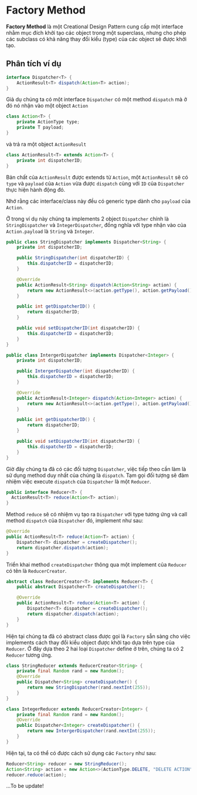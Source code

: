 # Factory Method

**Fac­to­ry Method** là một Cre­ation­al Design Pat­tern cung cấp một inter­face nhằm mục đích khởi tạo các object trong một super­class, nhưng cho phép các sub­class­ có khả năng thay đổi kiểu (type) của các object sẽ được khởi tạo.

## Phân tích ví dụ

```java
interface Dispatcher<T> {
    ActionResult<T> dispatch(Action<T> action);
}
```

Giả dụ chúng ta có một interface `Dispatcher` có một method `dispatch` mà ở đó nó nhận vào một object `Action`

```java
class Action<T> {
    private ActionType type;
    private T payload;
}
```
và trả ra một object `ActionResult`
```java
class ActionResult<T> extends Action<T> {
    private int dispatcherID;
}
```
Bản chất của `ActionResult` được extends từ `Action`, một `ActionResult` sẽ có `type` và `payload` của `Action` vừa được `dispatch` cùng với `ID` của `Dispatcher` thực hiện hành động đó.

Nhớ rằng các interface/class này đều có generic type dành cho `payload` của `Action`.

Ở trong ví dụ này chúng ta implements 2 object `Dispatcher` chính là `StringDispatcher` và `IntegerDispatcher`, đồng nghĩa với type nhận vào của `Action.payload` là `String` và `Integer`.

```java
public class StringDispatcher implements Dispatcher<String> {
    private int dispatcherID;

    public StringDispatcher(int dispatcherID) {
        this.dispatcherID = dispatcherID;
    }

    @Override
    public ActionResult<String> dispatch(Action<String> action) {
        return new ActionResult<>(action.getType(), action.getPayload(), this.dispatcherID);
    }

    public int getDispatcherID() {
        return dispatcherID;
    }

    public void setDispatcherID(int dispatcherID) {
        this.dispatcherID = dispatcherID;
    }
}
```
```java
public class IntergerDispatcher implements Dispatcher<Integer> {
    private int dispatcherID;

    public IntergerDispatcher(int dispatcherID) {
        this.dispatcherID = dispatcherID;
    }

    @Override
    public ActionResult<Integer> dispatch(Action<Integer> action) {
        return new ActionResult<>(action.getType(), action.getPayload(), this.dispatcherID);
    }

    public int getDispatcherID() {
        return dispatcherID;
    }

    public void setDispatcherID(int dispatcherID) {
        this.dispatcherID = dispatcherID;
    }
}
```

Giờ đây chúng ta đã có các đối tượng `Dispatcher`, việc tiếp theo cần làm là sử dụng method duy nhất của chúng là `dispatch`. Tạm gọi đối tượng sẽ đảm nhiệm việc execute `dispatch` của `Dispatcher` là một `Reducer`.

```java
public interface Reducer<T> {
  ActionResult<T> reduce(Action<T> action);
}
```

Method `reduce` sẽ có nhiệm vụ tạo ra `Dispatcher` với type tương ứng và call method `dispatch` của `Dispatcher` đó, implement như sau:

```java
@Override
public ActionResult<T> reduce(Action<T> action) {
    Dispatcher<T> dispatcher = createDispatcher();
    return dispatcher.dispatch(action);
}
```

Triển khai method `createDispatcher` thông qua một implement của `Reducer` có tên là `ReducerCreator`.
```java
abstract class ReducerCreator<T> implements Reducer<T> {
    public abstract Dispatcher<T> createDispatcher();

    @Override
    public ActionResult<T> reduce(Action<T> action) {
        Dispatcher<T> dispatcher = createDispatcher();
        return dispatcher.dispatch(action);
    }
}
```

Hiện tại chúng ta đã có abstract class được gọi là `Factory` sẵn sàng cho việc implements cách thay đổi kiểu object được khởi tạo dựa trên type của `Reducer`. Ở đây dựa theo 2 hai loại `Dispatcher` define ở trên, chúng ta có 2 `Reducer` tương ứng.
```java
class StringReducer extends ReducerCreator<String> {
    private final Random rand = new Random();
    @Override
    public Dispatcher<String> createDispatcher() {
        return new StringDispatcher(rand.nextInt(255));
    }
}
```
```java
class IntegerReducer extends ReducerCreator<Integer> {
    private final Random rand = new Random();
    @Override
    public Dispatcher<Integer> createDispatcher() {
        return new IntergerDispatcher(rand.nextInt(255));
    }
}
```

Hiện tại, ta có thể có được cách sử dụng các `Factory` như sau:
```java
Reducer<String> reducer = new StringReducer();
Action<String> action = new Action<>(ActionType.DELETE, "DELETE ACTION");
reducer.reduce(action);
```

...To be update!
